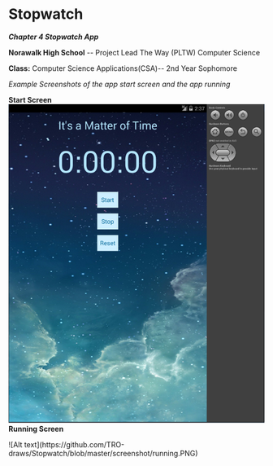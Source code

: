 # Stopwatch
<b><i>Chapter 4 Stopwatch App</i></b>
<p><b>Norawalk High School</b> -- Project Lead The Way (PLTW) Computer Science</p>
<p><b>Class:</b> Computer Science Applications(CSA)-- 2nd Year Sophomore</p>
<p><i>Example Screenshots of the app start screen and the app running</i></p>

<b>Start Screen</b>
![Alt text](https://github.com/TRO-draws/Stopwatch/blob/master/screenshot/static.PNG )
<b>Running Screen</b>
<p>      </p>
![Alt text](https://github.com/TRO-draws/Stopwatch/blob/master/screenshot/running.PNG)

